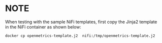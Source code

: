 # NOTE


When testing with the sample NiFi templates, first copy the Jinja2 template in the NiFi container as shown below:

```bash
docker cp openmetrics-template.j2  nifi:/tmp/openmetrics-template.j2
```
